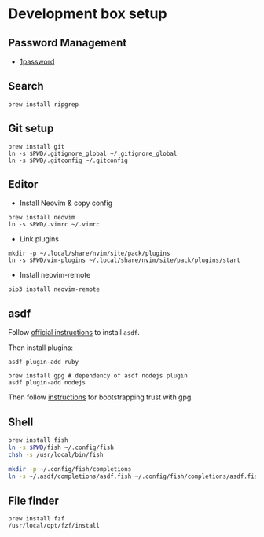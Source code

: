# Development box setup

## Password Management

* [1password][1password] 

[1password]: https://1password.com/downloads/

## Search

```
brew install ripgrep
```

## Git setup

```
brew install git
ln -s $PWD/.gitignore_global ~/.gitignore_global
ln -s $PWD/.gitconfig ~/.gitconfig
```

## Editor

* Install Neovim & copy config

```
brew install neovim
ln -s $PWD/.vimrc ~/.vimrc
```

* Link plugins

```
mkdir -p ~/.local/share/nvim/site/pack/plugins
ln -s $PWD/vim-plugins ~/.local/share/nvim/site/pack/plugins/start
```

* Install neovim-remote

```
pip3 install neovim-remote
```

## asdf

Follow [official instructions][asdf] to install `asdf`.

[asdf]: https://asdf-vm.com/#/core-manage-asdf-vm

Then install plugins:

```
asdf plugin-add ruby
```

```
brew install gpg # dependency of asdf nodejs plugin
asdf plugin-add nodejs
```

Then follow [instructions][asdf-nodejs] for bootstrapping trust with gpg.

[asdf-nodejs]: https://github.com/asdf-vm/asdf-nodejs#using-a-dedicated-openpgp-keyring

## Shell

```sh
brew install fish
ln -s $PWD/fish ~/.config/fish
chsh -s /usr/local/bin/fish

mkdir -p ~/.config/fish/completions
ln -s ~/.asdf/completions/asdf.fish ~/.config/fish/completions/asdf.fish
```

## File finder

```
brew install fzf
/usr/local/opt/fzf/install
```
